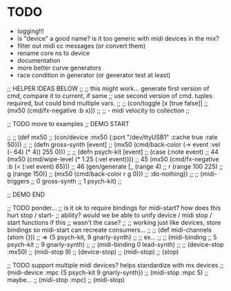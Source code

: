 # TODO

* logging!!!
* is "device" a good name? is it too generic with midi devices in the mix?
* filter out midi cc messages (or convert them)
* rename core ns to device
* documentation
* more better curve generators
* race condition in generator (or generator test at least)



;; HELPER IDEAS BELOW
;;
;; this might work... generate first version of cmd, compare it to current, if same
;; use second version of cmd. tuples required, but could bind multiple vars.
;;
;; (con/toggle [x [true false]]
;;   (mx50 (cmd/fx-negative :b x)))
;;
;; - midi velocity to collection
;;





;; TODO move to examples
;; DEMO START

;;
;; (def mx50
;;   (con/device :mx50 {:port "/dev/ttyUSB1" :cache true :rate 50}))
;;
;; (defn gross-synth [event]
;;   (mx50 (cmd/back-color (-> event :vel (- 64) (* 4)) 255 0)))
;;
;; (defn psych-kit [event]
;;   (case (:note event)
;;     44 (mx50 (cmd/wipe-level (* 1.25 (:vel event))))
;;     45 (mx50 (cmd/fx-negative :b (< (:vel event) 65)))
;;     46 (gen/generate [_ (range 4)
;;                       r (range 100 225)
;;                       g (range 150)]
;;         (mx50 (cmd/back-color r g 0)))
;;     :do-nothing))
;;
;; (midi-triggers
;;  0 gross-synth
;;  1 psych-kit)
;;

;; DEMO END


;; TODO ponder...
;; is it ok to require bindings for midi-start? how does this hurt stop / start-
;; ability? would we be able to unify device / midi stop / start functions if this
;; wasn't the case?
;;
;; working just like devices, store bindings so midi-start can recreate consumers...
;;
;; (def midi-channels (atom {}))
;; => {5 psych-kit, 9 gnarly-synth}
;;
;; ex...
;;
;; (midi-binding
;;   5 psych-kit
;;   9 gnarly-synth)
;;
;; (midi-binding 0 lead-synth)
;;
;; (device-stop :mx50)
;; (midi-stop 9)
;; (device-stop)
;; (midi-stop)
;; (stop)

;; TODO support multiple midi devices? helps standardize with mx devices
;; (midi-device :mpc {5 psych-kit 9 gnarly-synth})
;; (midi-stop :mpc 5) ;; maybe...
;; (midi-stop :mpc)
;; (midi-stop)
